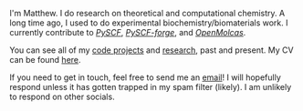 I'm Matthew. I do research on theoretical and computational chemistry. A long time ago, I used to do experimental biochemistry/biomaterials work. I currently contribute to [*PySCF*](https://github.com/pyscf/pyscf), [*PySCF-forge*](https://github.com/pyscf/pyscf-forge), and [*OpenMolcas*](https://gitlab.com/Molcas/OpenMolcas).

You can see all of my [code projects](/projects) and [research](/research), past and present. My CV can be found [here](/cv.pdf).

If you need to get in touch, feel free to send me an [email](mailto:mhennefarth@uchicago.edu)! I will hopefully respond unless it has gotten trapped in my spam filter (likely). I am unlikely to respond on other socials.